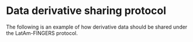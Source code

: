 # Data derivative sharing protocol

The following is an example of how derivative data should be shared under the LatAm-FINGERS protocol.



